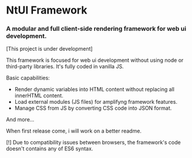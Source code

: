 # NtUI Framework
### A modular and full client-side rendering framework for web ui development.

[This project is under development]

This framework is focused for web ui development without using node or third-party libraries.
It's fully coded in vanilla JS.

Basic capabilities:

* Render dynamic variables into HTML content without replacing all innerHTML content.
* Load external modules (JS files) for amplifyng framework features.
* Manage CSS from JS by converting CSS code into JSON format.

And more...

When first release come, i will work on a better readme.

[!] Due to compatibility issues between browsers, the framework's code doesn't contains any of ES6 syntax.
